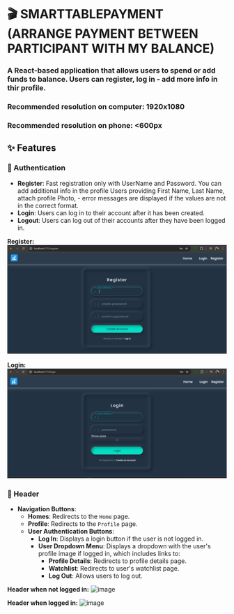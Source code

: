# 🎬 SMARTTABLEPAYMENT (ARRANGE PAYMENT BETWEEN PARTICIPANT WITH MY BALANCE)
### A React-based application that allows users to spend or add funds to balance. Users can register, log in - add more info in thir profile.
### Recommended resolution on computer: 1920x1080
### Recommended resolution on phone: <600px

## ✨ Features
### 🔐 Authentication
- **Register**: Fast registration only with UserName and Password. You can add additional info in the profile Users providing First Name, Last Name, attach profile Photo, - error messages are displayed if the values are not in the correct format.
- **Login**: Users can log in to their account after it has been created.
- **Logout**: Users can log out of their accounts after they have been logged in.

**Register:**
![image](https://github.com/dimobs/front-back-end-app/blob/main/public/register.png)

**Login:**
![image](https://github.com/dimobs/front-back-end-app/blob/main/public/login.png)

### 📌 Header
- **Navigation Buttons**:
  - **Homes**: Redirects to the `Home` page.
  - **Profile**: Redirects to the `Profile` page. 
  <!-- - **Search Bar**: Allows users to `Search` for movies. -->
  <!-- - **Contact Us**: Redirects to the `Contact Us` page. -->
  - **User Authentication Buttons**:
    - **Log In**: Displays a login button if the user is not logged in.
    - **User Dropdown Menu**: Displays a dropdown with the user's profile image if logged in, which includes links to:
      - **Profile Details**: Redirects to profile details page.
      - **Watchlist**: Redirects to user's watchlist page.
      - **Log Out**: Allows users to log out.

**Header when not logged in:**
![image]()


**Header when logged in:**
![image]()

